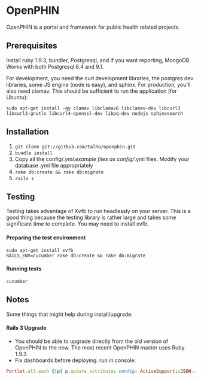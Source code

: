 OpenPHIN
========

OpenPHIN is a portal and framework for public health related projects.

## Prerequisites

Install ruby 1.9.3, bundler, Postgresql, and if you want reporting, MongoDB. Works with both Postgresql 8.4 and 9.1.

For development, you need the curl development libraries, the postgres dev libraries, some JS engine (node is easy), and sphinx. For
production, you'll also need clamav. This should be sufficient to run the application (for Ubuntu):

    sudo apt-get install -qy clamav libclamav6 libclamav-dev libcurl3 libcurl3-gnutls libcurl4-openssl-dev libpq-dev nodejs sphinxsearch

## Installation

1. ```git clone git://github.com/talho/openphin.git```
1. ```bundle install```
1. Copy all the config/*.yml.example files as config/*.yml files. Modify your database .yml file appropriately
1. ```rake db:create && rake db:migrate```
1. ```rails s```

## Testing

Testing takes advantage of Xvfb to run headlessly on your server. This is a good thing because the testing library is rather large
and takes some significant time to complete. You may need to install xvfb.

#### Preparing the test environment

    sudo apt-get install xvfb
    RAILS_ENV=cucumber rake db:create && rake db:migrate
  
#### Running tests

    cucumber

Notes
-----

Some things that might help during install/upgrade:

#### Rails 3 Upgrade
  - You should be able to upgrade directly from the old version of OpenPHIN to the new. The most recent OpenPHIN master uses Ruby 1.9.3
  - Fix dashboards before deploying. run in console: 
``` ruby
Portlet.all.each {|p| p.update_attributes config: ActiveSupport::JSON.decode(p.config).to_json }
```